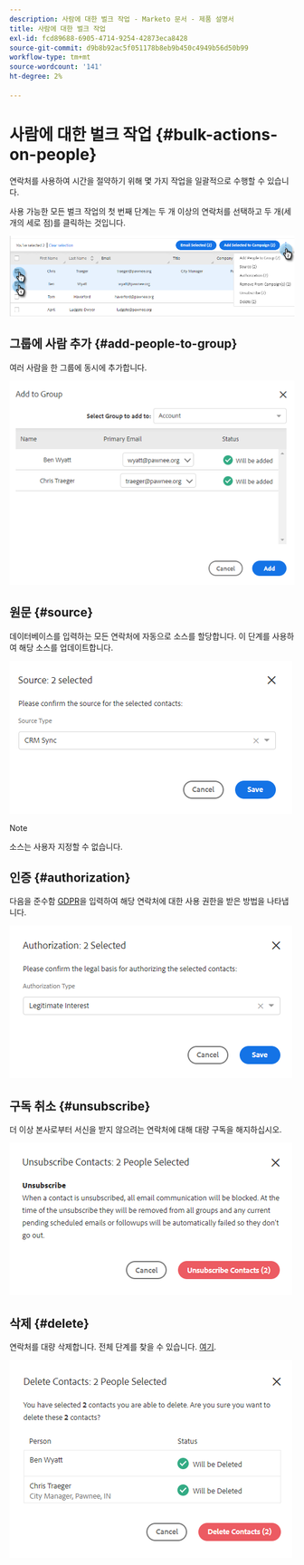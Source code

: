 ```yaml
---
description: 사람에 대한 벌크 작업 - Marketo 문서 - 제품 설명서
title: 사람에 대한 벌크 작업
exl-id: fcd89688-6905-4714-9254-42873eca8428
source-git-commit: d9b8b92ac5f051178b8eb9b450c4949b56d50b99
workflow-type: tm+mt
source-wordcount: '141'
ht-degree: 2%

---
```


# 사람에 대한 벌크 작업 {#bulk-actions-on-people}

연락처를 사용하여 시간을 절약하기 위해 몇 가지 작업을 일괄적으로 수행할 수 있습니다.

사용 가능한 모든 벌크 작업의 첫 번째 단계는 두 개 이상의 연락처를 선택하고 두 개(세 개의 세로 점)를 클릭하는 것입니다.

![](assets/bulk-actions-on-people-1.png)

## 그룹에 사람 추가 {#add-people-to-group}

여러 사람을 한 그룹에 동시에 추가합니다.

![](assets/bulk-actions-on-people-2.png)

## 원문 {#source}

데이터베이스를 입력하는 모든 연락처에 자동으로 소스를 할당합니다. 이 단계를 사용하여 해당 소스를 업데이트합니다.

![](assets/bulk-actions-on-people-3.png)

>[!NOTE]
>
>소스는 사용자 지정할 수 없습니다.

## 인증 {#authorization}

다음을 준수함 [GDPR](https://eugdpr.org/)을 입력하여 해당 연락처에 대한 사용 권한을 받은 방법을 나타냅니다.

![](assets/bulk-actions-on-people-4.png)

## 구독 취소 {#unsubscribe}

더 이상 본사로부터 서신을 받지 않으려는 연락처에 대해 대량 구독을 해지하십시오.

![](assets/bulk-actions-on-people-5.png)

## 삭제 {#delete}

연락처를 대량 삭제합니다. 전체 단계를 찾을 수 있습니다. [여기](/help/marketo/product-docs/marketo-sales-insight/actions/people/managing-contacts/creating-and-deleting-contacts.md).

![](assets/bulk-actions-on-people-6.png)
